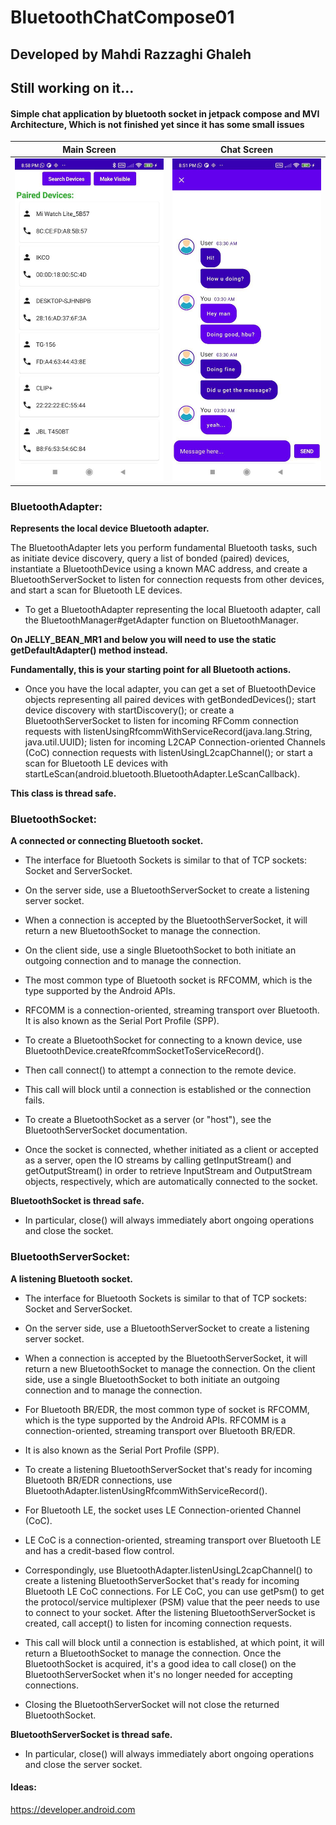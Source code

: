 # BluetoothChatCompose01
## Developed by Mahdi Razzaghi Ghaleh
## Still working on it...
#### **Simple chat application by bluetooth socket in jetpack compose and MVI Architecture, Which is not finished yet since it has some small issues**


| Main Screen | Chat Screen |  
| :---: | :---: | 
| <img src="screenshots/1.jpg" width="300"/> | <img src="screenshots/2.jpg" width="300"/>  | 


### BluetoothAdapter:
**Represents the local device Bluetooth adapter.**

The BluetoothAdapter lets you perform fundamental Bluetooth tasks,
such as initiate device discovery, query a list of bonded (paired) devices,
instantiate a BluetoothDevice using a known MAC address,
and create a BluetoothServerSocket to listen for connection requests from other devices,
and start a scan for Bluetooth LE devices.

- To get a BluetoothAdapter representing the local Bluetooth adapter, call the BluetoothManager#getAdapter function on BluetoothManager.

**On JELLY_BEAN_MR1 and below you will need to use the static getDefaultAdapter() method instead.**

**Fundamentally, this is your starting point for all Bluetooth actions.**

- Once you have the local adapter, you can get a set of BluetoothDevice objects representing all paired devices with getBondedDevices();
start device discovery with startDiscovery();
or create a BluetoothServerSocket to listen for incoming RFComm connection requests with listenUsingRfcommWithServiceRecord(java.lang.String, java.util.UUID);
listen for incoming L2CAP Connection-oriented Channels (CoC) connection requests with listenUsingL2capChannel();
or start a scan for Bluetooth LE devices with startLeScan(android.bluetooth.BluetoothAdapter.LeScanCallback).

**This class is thread safe.**

### BluetoothSocket:
**A connected or connecting Bluetooth socket.**

- The interface for Bluetooth Sockets is similar to that of TCP sockets: Socket and ServerSocket.

- On the server side, use a BluetoothServerSocket to create a listening server socket.

- When a connection is accepted by the BluetoothServerSocket, it will return a new BluetoothSocket to manage the connection.

- On the client side, use a single BluetoothSocket to both initiate an outgoing connection and to manage the connection.

- The most common type of Bluetooth socket is RFCOMM, which is the type supported by the Android APIs.

- RFCOMM is a connection-oriented, streaming transport over Bluetooth. It is also known as the Serial Port Profile (SPP).

- To create a BluetoothSocket for connecting to a known device, use BluetoothDevice.createRfcommSocketToServiceRecord().

- Then call connect() to attempt a connection to the remote device.

- This call will block until a connection is established or the connection fails.

- To create a BluetoothSocket as a server (or "host"), see the BluetoothServerSocket documentation.

- Once the socket is connected, whether initiated as a client or accepted as a server,
open the IO streams by calling getInputStream() and getOutputStream() in order to retrieve InputStream and OutputStream objects, respectively, which are automatically connected to the socket.

**BluetoothSocket is thread safe.**

- In particular, close() will always immediately abort ongoing operations and close the socket.

### BluetoothServerSocket:
**A listening Bluetooth socket.**

- The interface for Bluetooth Sockets is similar to that of TCP sockets: Socket and ServerSocket.

- On the server side, use a BluetoothServerSocket to create a listening server socket.

- When a connection is accepted by the BluetoothServerSocket, it will return a new BluetoothSocket to manage the connection. On the client side, use a single BluetoothSocket to both initiate an outgoing connection and to manage the connection.

- For Bluetooth BR/EDR, the most common type of socket is RFCOMM,
which is the type supported by the Android APIs. RFCOMM is a connection-oriented,
streaming transport over Bluetooth BR/EDR.

- It is also known as the Serial Port Profile (SPP).

- To create a listening BluetoothServerSocket that's ready for incoming Bluetooth BR/EDR connections,
use BluetoothAdapter.listenUsingRfcommWithServiceRecord().

- For Bluetooth LE, the socket uses LE Connection-oriented Channel (CoC).

- LE CoC is a connection-oriented, streaming transport over Bluetooth LE and has a credit-based flow control.

- Correspondingly, use BluetoothAdapter.listenUsingL2capChannel() to create a listening BluetoothServerSocket that's ready for incoming Bluetooth LE CoC connections.
For LE CoC, you can use getPsm() to get the protocol/service multiplexer (PSM) value that the peer needs to use to connect to your socket.
After the listening BluetoothServerSocket is created, call accept() to listen for incoming connection requests.

- This call will block until a connection is established, at which point,
it will return a BluetoothSocket to manage the connection. Once the BluetoothSocket is acquired,
it's a good idea to call close() on the BluetoothServerSocket when it's no longer needed for accepting connections.

- Closing the BluetoothServerSocket will not close the returned BluetoothSocket.

**BluetoothServerSocket is thread safe.**

- In particular, close() will always immediately abort ongoing operations and close the server socket.



#### **Ideas**:
https://developer.android.com
